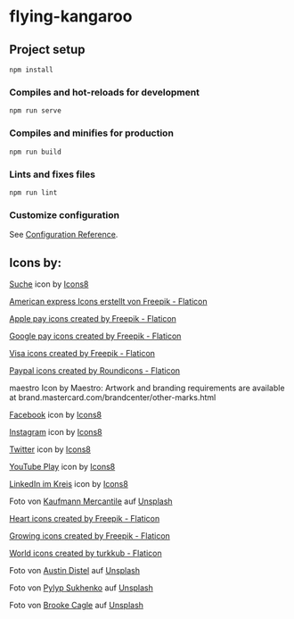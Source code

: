# flying-kangaroo

## Project setup

```
npm install
```

### Compiles and hot-reloads for development

```
npm run serve
```

### Compiles and minifies for production

```
npm run build
```

### Lints and fixes files

```
npm run lint
```

### Customize configuration

See [Configuration Reference](https://cli.vuejs.org/config/).

## Icons by:

<a target="_blank" href="https://icons8.com/icon/132/suche">Suche</a> icon by <a target="_blank" href="https://icons8.com">Icons8</a>

<a href="https://www.flaticon.com/de/kostenlose-icons/american-express" title="american express Icons">American express Icons erstellt von Freepik - Flaticon</a>

<a href="https://www.flaticon.com/free-icons/apple-pay" title="apple pay icons">Apple pay icons created by Freepik - Flaticon</a>

<a href="https://www.flaticon.com/free-icons/google-pay" title="google pay icons">Google pay icons created by Freepik - Flaticon</a>

<a href="https://www.flaticon.com/free-icons/visa" title="visa icons">Visa icons created by Freepik - Flaticon</a>

<a href="https://www.flaticon.com/free-icons/paypal" title="paypal icons">Paypal icons created by Roundicons - Flaticon</a>

maestro Icon by Maestro: Artwork and branding requirements are available at
brand.mastercard.com/brandcenter/other-marks.html

<a target="_blank" href="https://icons8.com/icon/59780/facebook">Facebook</a> icon by <a target="_blank" href="https://icons8.com">Icons8</a>

<a target="_blank" href="https://icons8.com/icon/32292/instagram">Instagram</a> icon by <a target="_blank" href="https://icons8.com">Icons8</a>

<a target="_blank" href="https://icons8.com/icon/437/twitter">Twitter</a> icon by <a target="_blank" href="https://icons8.com">Icons8</a>

<a target="_blank" href="https://icons8.com/icon/37326/youtube-play">YouTube Play</a> icon by <a target="_blank" href="https://icons8.com">Icons8</a>

<a target="_blank" href="https://icons8.com/icon/62925/linkedin-im-kreis">LinkedIn im Kreis</a> icon by <a target="_blank" href="https://icons8.com">Icons8</a>

Foto von <a href="https://unsplash.com/@kaufmann_mercantile?utm_source=unsplash&utm_medium=referral&utm_content=creditCopyText">Kaufmann Mercantile</a> auf <a href="https://unsplash.com/de/fotos/Bf5B06xmA3Q?utm_source=unsplash&utm_medium=referral&utm_content=creditCopyText">Unsplash</a>

<a href="https://www.flaticon.com/free-icons/heart" title="heart icons">Heart icons created by Freepik - Flaticon</a>

<a href="https://www.flaticon.com/free-icons/growing" title="growing icons">Growing icons created by Freepik - Flaticon</a>

<a href="https://www.flaticon.com/free-icons/world" title="world icons">World icons created by turkkub - Flaticon</a>

Foto von <a href="https://unsplash.com/@austindistel?utm_source=unsplash&utm_medium=referral&utm_content=creditCopyText">Austin Distel</a> auf <a href="https://unsplash.com/de/fotos/IUitg35kAH0?utm_source=unsplash&utm_medium=referral&utm_content=creditCopyText">Unsplash</a>

Foto von <a href="https://unsplash.com/ko/@novokayn?utm_source=unsplash&utm_medium=referral&utm_content=creditCopyText">Pylyp Sukhenko</a> auf <a href="https://unsplash.com/de/fotos/SrsIBiJPpxs?utm_source=unsplash&utm_medium=referral&utm_content=creditCopyText">Unsplash</a>

Foto von <a href="https://unsplash.com/@brookecagle?utm_source=unsplash&utm_medium=referral&utm_content=creditCopyText">Brooke Cagle</a> auf <a href="https://unsplash.com/de/fotos/qpirSKdJDUw?utm_source=unsplash&utm_medium=referral&utm_content=creditCopyText">Unsplash</a>
